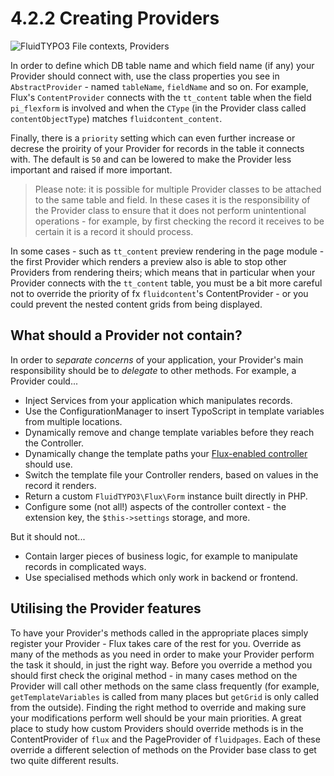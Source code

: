 4.2.2 Creating Providers
========================

![FluidTYPO3 File contexts, Providers](../Images/FileContext/Providers.svgz)

In order to define which DB table name and which field name (if any) your Provider should connect with, use the class properties
you see in `AbstractProvider` - named `tableName`, `fieldName` and so on. For example, Flux's `ContentProvider` connects with the
`tt_content` table when the field `pi_flexform` is involved and when the `CType` (in the Provider class called `contentObjectType`)
matches `fluidcontent_content`.

Finally, there is a `priority` setting which can even further increase or decrese the proirity of your Provider for records in
the table it connects with. The default is `50` and can be lowered to make the Provider less important and raised if more important.

> Please note: it is possible for multiple Provider classes to be attached to the same table and field. In these cases it is the
> responsibility of the Provider class to ensure that it does not perform unintentional operations - for example, by first
> checking the record it receives to be certain it is a record it should process.

In some cases - such as `tt_content` preview rendering in the page module - the first Provider which renders a preview also is
able to stop other Providers from rendering theirs; which means that in particular when your Provider connects with the
`tt_content` table, you must be a bit more careful not to override the priority of fx `fluidcontent`'s ContentProvider - or you
could prevent the nested content grids from being displayed.

## What should a Provider not contain?

In order to _separate concerns_ of your application, your Provider's main responsibility should be to _delegate_ to other methods.
For example, a Provider could...

* Inject Services from your application which manipulates records.
* Use the ConfigurationManager to insert TypoScript in template variables from multiple locations.
* Dynamically remove and change template variables before they reach the Controller.
* Dynamically change the template paths your [Flux-enabled controller](../4.1.CustomFluxControllers/4.1.1.UseCasesControllers.md) should use.
* Switch the template file your Controller renders, based on values in the record it renders.
* Return a custom `FluidTYPO3\Flux\Form` instance built directly in PHP.
* Configure some (not all!) aspects of the controller context - the extension key, the `$this->settings` storage, and more.

But it should not...

* Contain larger pieces of business logic, for example to manipulate records in complicated ways.
* Use specialised methods which only work in backend or frontend.

## Utilising the Provider features

To have your Provider's methods called in the appropriate places simply register your Provider - Flux takes care of the rest for
you. Override as many of the methods as you need in order to make your Provider perform the task it should, in just the right way.
Before you override a method you should first check the original method - in many cases method on the Provider will call other
methods on the same class frequently (for example, `getTemplateVariables` is called from many places but `getGrid` is only called
from the outside). Finding the right method to override and making sure your modifications perform well should be your main
priorities. A great place to study how custom Providers should override methods is in the ContentProvider of `flux` and the
PageProvider of `fluidpages`. Each of these override a different selection of methods on the Provider base class to get two quite
different results.
